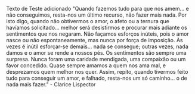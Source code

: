 Texto de Teste adicionado
"Quando fazemos tudo para que nos amem... e não conseguimos, resta-nos um último recurso, não fazer mais nada.
Por isto digo, quando não obtivermos o amor, o afeto ou a ternura que havíamos solicitado... melhor será desistirmos e procurar mais adiante os sentimentos que nos negaram.
Não façamos esforços inúteis, pois o amor nasce ou não espontaneamente, mas nunca por força de imposição.
Às vezes é inútil esforçar-se demais... nada se consegue; outras vezes, nada damos e o amor se rende a nossos pés.
Os sentimentos são sempre uma surpresa. Nunca foram uma caridade mendigada, uma compaixão ou um favor concedido.
Quase sempre amamos a quem nos ama mal, e desprezamos quem melhor nos quer.
Assim, repito, quando tivermos feito tudo para conseguir um amor, e falhado, resta-nos um só caminho... o de nada mais fazer." - Clarice Lispector 
